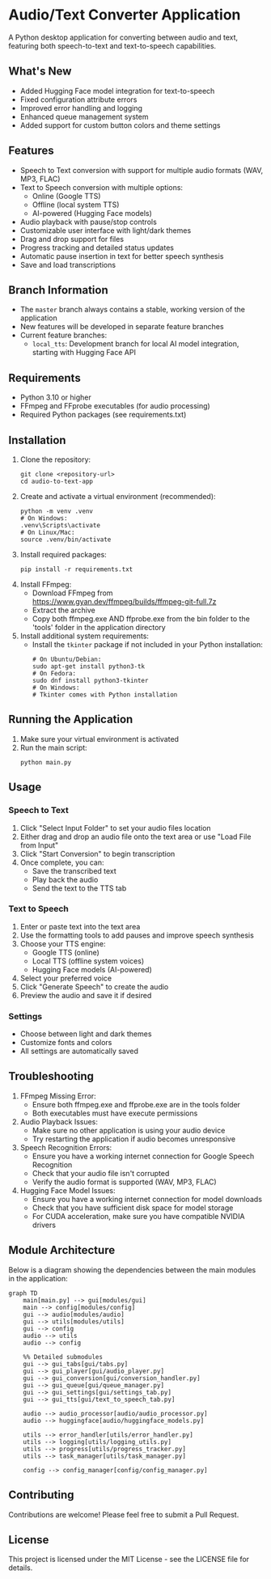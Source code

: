 # Audio/Text Converter Application
A Python desktop application for converting between audio and text, featuring both speech-to-text and text-to-speech capabilities.

## What's New
- Added Hugging Face model integration for text-to-speech
- Fixed configuration attribute errors
- Improved error handling and logging
- Enhanced queue management system
- Added support for custom button colors and theme settings

## Features
- Speech to Text conversion with support for multiple audio formats (WAV, MP3, FLAC)
- Text to Speech conversion with multiple options:
  - Online (Google TTS)
  - Offline (local system TTS)
  - AI-powered (Hugging Face models)
- Audio playback with pause/stop controls
- Customizable user interface with light/dark themes
- Drag and drop support for files
- Progress tracking and detailed status updates
- Automatic pause insertion in text for better speech synthesis
- Save and load transcriptions

## Branch Information
- The `master` branch always contains a stable, working version of the application
- New features will be developed in separate feature branches
- Current feature branches:
  - `local_tts`: Development branch for local AI model integration, starting with Hugging Face API

## Requirements
- Python 3.10 or higher
- FFmpeg and FFprobe executables (for audio processing)
- Required Python packages (see requirements.txt)

## Installation
1. Clone the repository:
   ```
   git clone <repository-url>
   cd audio-to-text-app
   ```
2. Create and activate a virtual environment (recommended):
   ```
   python -m venv .venv
   # On Windows:
   .venv\Scripts\activate
   # On Linux/Mac:
   source .venv/bin/activate
   ```
3. Install required packages:
   ```
   pip install -r requirements.txt
   ```
4. Install FFmpeg:
   - Download FFmpeg from https://www.gyan.dev/ffmpeg/builds/ffmpeg-git-full.7z
   - Extract the archive
   - Copy both ffmpeg.exe AND ffprobe.exe from the bin folder to the 'tools' folder in the application directory
5. Install additional system requirements:
   - Install the `tkinter` package if not included in your Python installation:
     ```
     # On Ubuntu/Debian:
     sudo apt-get install python3-tk
     # On Fedora:
     sudo dnf install python3-tkinter
     # On Windows:
     # Tkinter comes with Python installation
     ```

## Running the Application
1. Make sure your virtual environment is activated
2. Run the main script:
   ```
   python main.py
   ```

## Usage
### Speech to Text
1. Click "Select Input Folder" to set your audio files location
2. Either drag and drop an audio file onto the text area or use "Load File from Input"
3. Click "Start Conversion" to begin transcription
4. Once complete, you can:
   - Save the transcribed text
   - Play back the audio
   - Send the text to the TTS tab

### Text to Speech
1. Enter or paste text into the text area
2. Use the formatting tools to add pauses and improve speech synthesis
3. Choose your TTS engine:
   - Google TTS (online)
   - Local TTS (offline system voices)
   - Hugging Face models (AI-powered)
4. Select your preferred voice
5. Click "Generate Speech" to create the audio
6. Preview the audio and save it if desired

### Settings
- Choose between light and dark themes
- Customize fonts and colors
- All settings are automatically saved

## Troubleshooting
1. FFmpeg Missing Error:
   - Ensure both ffmpeg.exe and ffprobe.exe are in the tools folder
   - Both executables must have execute permissions
2. Audio Playback Issues:
   - Make sure no other application is using your audio device
   - Try restarting the application if audio becomes unresponsive
3. Speech Recognition Errors:
   - Ensure you have a working internet connection for Google Speech Recognition
   - Check that your audio file isn't corrupted
   - Verify the audio format is supported (WAV, MP3, FLAC)
4. Hugging Face Model Issues:
   - Ensure you have a working internet connection for model downloads
   - Check that you have sufficient disk space for model storage
   - For CUDA acceleration, make sure you have compatible NVIDIA drivers

## Module Architecture
Below is a diagram showing the dependencies between the main modules in the application:

```mermaid
graph TD
    main[main.py] --> gui[modules/gui]
    main --> config[modules/config]
    gui --> audio[modules/audio]
    gui --> utils[modules/utils]
    gui --> config
    audio --> utils
    audio --> config
    
    %% Detailed submodules
    gui --> gui_tabs[gui/tabs.py]
    gui --> gui_player[gui/audio_player.py]
    gui --> gui_conversion[gui/conversion_handler.py]
    gui --> gui_queue[gui/queue_manager.py]
    gui --> gui_settings[gui/settings_tab.py]
    gui --> gui_tts[gui/text_to_speech_tab.py]
    
    audio --> audio_processor[audio/audio_processor.py]
    audio --> huggingface[audio/huggingface_models.py]
    
    utils --> error_handler[utils/error_handler.py]
    utils --> logging[utils/logging_utils.py]
    utils --> progress[utils/progress_tracker.py]
    utils --> task_manager[utils/task_manager.py]
    
    config --> config_manager[config/config_manager.py]
```

## Contributing
Contributions are welcome! Please feel free to submit a Pull Request.

## License
This project is licensed under the MIT License - see the LICENSE file for details.
